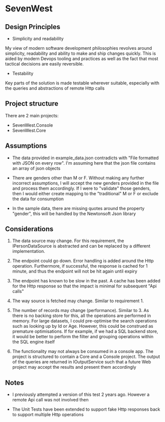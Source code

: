 
# SevenWest

## Design Principles

- Simplicity and readability

My view of modern software development philosophies revolves around simplicity, readability and ability to make and ship changes quickly. This is aided by modern Devops tooling and practices as well as the fact that most tactical decisions are easily reversible.

- Testability

Key parts of the solution is made testable wherever suitable, especially with the queries and abstractions of remote Http calls

## Project structure

There are 2 main projects:

- SevenWest.Console
- SevenWest.Core

## Assumptions

- The data provided in example_data.json contradicts with "File formatted with JSON on every row". 
I'm assuming here that the json file contains an array of json objects

- There are genders other than M or F. 
Without making any further incorrect assumptions, I will accept the new genders provided in the file and process them accordingly. 
If I were to "validate" those genders, then I would either create mapping to the "traditional" M or F or exclude the data for consumption

- In the sample data, there are missing quotes around the property "gender", this will be handled by the Newtonsoft Json library

## Considerations

1. The data source may change.
For this requirement, the IPersonDataSource is abstracted and can be replaced by a different implementation.

2. The endpoint could go down.
Error handling is added around the Http operation. Furthermore, if successful, the response is cached for 1 minute, and thus the endpoint will not be hit again until expiry

3. The endpoint has known to be slow in the past.
A cache has been added for the Http response so that the impact is minimal for subsequent "Api calls"

4. The way source is fetched may change.
Similar to requirement 1.

5. The number of records may change (performance).
Similar to 3. 
As there is no backing store for this, all the operations are performed in memory. 
For large datasets, I could pre-optimise the search operations such as looking up by Id or Age. However, this could be construed as premature optimisations. 
If for example, if we had a SQL backend store, it would be better to perform the filter and grouping operations within the SQL engine itself

6. The functionality may not always be consumed in a console app.
The project is structured to contain a Core and a Console project. 
The output of the queries are returned in IOutputService such that a future Web project may accept the results and present them accordingly

## Notes

- I previously attempted a version of this test 2 years ago. However a remote Api call was not involved then

- The Unit Tests have been extended to support fake Http responses back to support multiple Http operations
